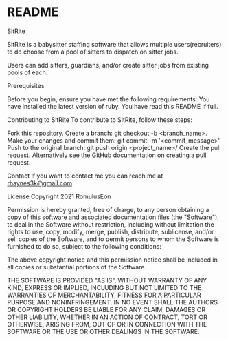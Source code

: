 # README
SitRite

SitRite is a babysitter staffing software that allows multiple users(recruiters) to do choose from a pool of sitters to dispatch on sitter jobs.

Users can add sitters, guardians, and/or create sitter jobs from existing pools of each.


Prerequisites

Before you begin, ensure you have met the following requirements:
You have installed the latest version of ruby.
You have read this README if full.

Contributing to SitRite
To contribute to SitRite, follow these steps:

Fork this repository.
Create a branch: git checkout -b <branch_name>.
Make your changes and commit them: git commit -m '<commit_message>'
Push to the original branch: git push origin <project_name>/<location>
Create the pull request.
Alternatively see the GitHub documentation on creating a pull request.


Contact
If you want to contact me you can reach me at rhaynes3k@gmail.com.


License
Copyright 2021 RomulusEon

Permission is hereby granted, free of charge, to any person obtaining a copy of this software and associated documentation files (the "Software"), to deal in the Software without restriction, including without limitation the rights to use, copy, modify, merge, publish, distribute, sublicense, and/or sell copies of the Software, and to permit persons to whom the Software is furnished to do so, subject to the following conditions:

The above copyright notice and this permission notice shall be included in all copies or substantial portions of the Software.

THE SOFTWARE IS PROVIDED "AS IS", WITHOUT WARRANTY OF ANY KIND, EXPRESS OR IMPLIED, INCLUDING BUT NOT LIMITED TO THE WARRANTIES OF MERCHANTABILITY, FITNESS FOR A PARTICULAR PURPOSE AND NONINFRINGEMENT. IN NO EVENT SHALL THE AUTHORS OR COPYRIGHT HOLDERS BE LIABLE FOR ANY CLAIM, DAMAGES OR OTHER LIABILITY, WHETHER IN AN ACTION OF CONTRACT, TORT OR OTHERWISE, ARISING FROM, OUT OF OR IN CONNECTION WITH THE SOFTWARE OR THE USE OR OTHER DEALINGS IN THE SOFTWARE.
